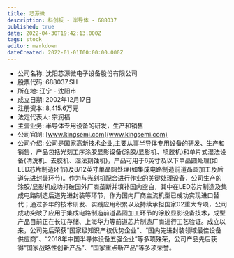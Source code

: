 ```yaml
---
title: 芯源微
description: 科创板 - 半导体 - 688037
published: true
date: 2022-04-30T19:42:13.000Z
tags: stock
editor: markdown
dateCreated: 2022-01-01T00:00:00.000Z
---
```


- 公司名称: 沈阳芯源微电子设备股份有限公司
- 股票代码: 688037.SH
- 所在地: 辽宁 - 沈阳市
- 成立日期: 2002年12月17日
- 注册资本: 8,415.6万元
- 法定代表人: 宗润福
- 主营业务: 半导体专用设备的研发，生产和销售
- 公司官网: [www.kingsemi.com](www.kingsemi.com)
- 公司介绍: 公司是国家高新技术企业,主要从事半导体专用设备的研发、生产和销售，产品包括光刻工序涂胶显影设备(涂胶/显影机、喷胶机)和单片式湿法设备(清洗机、去胶机、湿法刻蚀机)，产品可用于6英寸及以下单晶圆处理(如LED芯片制造环节)及8/12英寸单晶圆处理(如集成电路制造前道晶圆加工及后道先进封装环节)。作为与光刻机配合进行作业的关键处理设备，公司生产的涂胶/显影机成功打破国外厂商垄断并填补国内空白，其中在LED芯片制造及集成电路制造后道先进封装等环节，作为国内厂商主流机型已成功实现进口替代；通过多年的技术研发、实践应用积累以及持续承担国家02重大专项，公司成功突破了应用于集成电路制造前道晶圆加工环节的涂胶显影设备技术，成型产品目前正在长江存储、上海华力等前道芯片制造厂商进行工艺验证。成立以来，公司先后荣获“国家级知识产权优势企业”、“国内先进封装领域最佳设备供应商”、“2018年中国半导体设备五强企业”等多项殊荣，公司产品先后获得“国家战略性创新产品”、“国家重点新产品”等多项荣誉。


